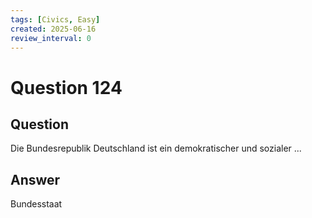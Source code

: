 ```yaml
---
tags: [Civics, Easy]
created: 2025-06-16
review_interval: 0
---
```


# Question 124

## Question

Die Bundesrepublik Deutschland ist ein demokratischer und sozialer ...

## Answer

Bundesstaat
